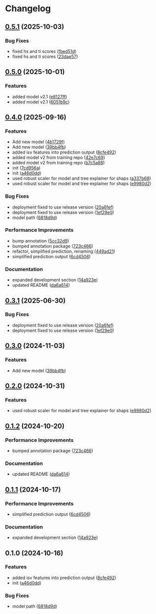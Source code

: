 # Changelog

## [0.5.1](https://github.com/geneton-ltd/genovisio_isv/compare/v0.5.0...v0.5.1) (2025-10-03)


### Bug Fixes

* fixed hs and ti scores ([fbed51d](https://github.com/geneton-ltd/genovisio_isv/commit/fbed51d3fa352a099ab79c381e03e75517bf5384))
* fixed hs and ti scores ([23dae57](https://github.com/geneton-ltd/genovisio_isv/commit/23dae576f1e5ba6cec34ddb9842d07eaaaa815eb))

## [0.5.0](https://github.com/geneton-ltd/genovisio_isv/compare/v0.4.0...v0.5.0) (2025-10-01)


### Features

* added model v2.1 ([e8127ff](https://github.com/geneton-ltd/genovisio_isv/commit/e8127ff0a96238860c4d4aee360d98f702b706e6))
* added model v2.1 ([6051b9c](https://github.com/geneton-ltd/genovisio_isv/commit/6051b9c4cdcf1edaacf7ad00a501e4c081aa4b89))

## [0.4.0](https://github.com/geneton-ltd/genovisio_isv/compare/v0.3.1...v0.4.0) (2025-09-16)


### Features

* Add new model ([4b1729f](https://github.com/geneton-ltd/genovisio_isv/commit/4b1729f339fe1b51ff911619fe6e387ccea7083f))
* Add new model ([39bb4fb](https://github.com/geneton-ltd/genovisio_isv/commit/39bb4fb3ad610be842f1599ed3895229a7c8b029))
* added isv features into prediction output ([8cfe492](https://github.com/geneton-ltd/genovisio_isv/commit/8cfe49266cf0d80bcc6bb13fc7cb502a8ae0fbbe))
* added model v2 from training repo ([42e7c69](https://github.com/geneton-ltd/genovisio_isv/commit/42e7c69f795d9dd5ceb6431975b10fd2c609797f))
* added model v2 from training repo ([b7c5a88](https://github.com/geneton-ltd/genovisio_isv/commit/b7c5a8846098e39e91ecad68727646b56c0e15ea))
* init ([7cd956a](https://github.com/geneton-ltd/genovisio_isv/commit/7cd956a81e97980aa86e76ca2d223f8176a2b111))
* init ([a46d0dd](https://github.com/geneton-ltd/genovisio_isv/commit/a46d0dd10b6d8710f9ab28866490c84e598d1be5))
* used robust scaler for model and tree explainer for shaps ([a337b68](https://github.com/geneton-ltd/genovisio_isv/commit/a337b6855ae4abf08ceae14ce6750d550af4af1b))
* used robust scaler for model and tree explainer for shaps ([e9980d2](https://github.com/geneton-ltd/genovisio_isv/commit/e9980d291c26c5f023c4eaede04c4aa7ed3c2ac2))


### Bug Fixes

* deployment fixed to use release version ([20a6fef](https://github.com/geneton-ltd/genovisio_isv/commit/20a6feff21922e184034a3276ae0265ac1cfc98d))
* deployment fixed to use release version ([1ef29e0](https://github.com/geneton-ltd/genovisio_isv/commit/1ef29e0a9e473c614f40f2c952b331172436c2d1))
* model path ([6818d9d](https://github.com/geneton-ltd/genovisio_isv/commit/6818d9dcfcc9ebe565c2e4f74eddb27dde82529d))


### Performance Improvements

* bump annotation ([5cc32d9](https://github.com/geneton-ltd/genovisio_isv/commit/5cc32d9739f8acc9c46e90067d217395567384a2))
* bumped annotation package ([723c466](https://github.com/geneton-ltd/genovisio_isv/commit/723c466350c965192d821816a6c9881e8f59f292))
* refactor, simplified prediction, renaming ([449ad21](https://github.com/geneton-ltd/genovisio_isv/commit/449ad216bc5536a7915f0a897e1934ea015e37fd))
* simplified prediction output ([6cd4506](https://github.com/geneton-ltd/genovisio_isv/commit/6cd4506332855f8509599aab03294029acbe6186))


### Documentation

* expanded development section ([14a923e](https://github.com/geneton-ltd/genovisio_isv/commit/14a923e698bfd56d4540684782d265abeb13d742))
* updated README ([da6a614](https://github.com/geneton-ltd/genovisio_isv/commit/da6a614926aca352cc1e20ef63617043c15badce))

## [0.3.1](https://github.com/geneton-ltd/genovisio_isv/compare/v0.3.0...v0.3.1) (2025-06-30)


### Bug Fixes

* deployment fixed to use release version ([20a6fef](https://github.com/geneton-ltd/genovisio_isv/commit/20a6feff21922e184034a3276ae0265ac1cfc98d))
* deployment fixed to use release version ([1ef29e0](https://github.com/geneton-ltd/genovisio_isv/commit/1ef29e0a9e473c614f40f2c952b331172436c2d1))

## [0.3.0](https://github.com/geneton-ltd/genovisio_isv/compare/v0.2.0...v0.3.0) (2024-11-03)


### Features

* Add new model ([39bb4fb](https://github.com/geneton-ltd/genovisio_isv/commit/39bb4fb3ad610be842f1599ed3895229a7c8b029))

## [0.2.0](https://github.com/geneton-ltd/genovisio_isv/compare/v0.1.2...v0.2.0) (2024-10-31)


### Features

* used robust scaler for model and tree explainer for shaps ([e9980d2](https://github.com/geneton-ltd/genovisio_isv/commit/e9980d291c26c5f023c4eaede04c4aa7ed3c2ac2))

## [0.1.2](https://github.com/geneton-ltd/genovisio_isv/compare/v0.1.1...v0.1.2) (2024-10-20)


### Performance Improvements

* bumped annotation package ([723c466](https://github.com/geneton-ltd/genovisio_isv/commit/723c466350c965192d821816a6c9881e8f59f292))


### Documentation

* updated README ([da6a614](https://github.com/geneton-ltd/genovisio_isv/commit/da6a614926aca352cc1e20ef63617043c15badce))

## [0.1.1](https://github.com/geneton-ltd/genovisio_isv/compare/v0.1.0...v0.1.1) (2024-10-17)


### Performance Improvements

* simplified prediction output ([6cd4506](https://github.com/geneton-ltd/genovisio_isv/commit/6cd4506332855f8509599aab03294029acbe6186))


### Documentation

* expanded development section ([14a923e](https://github.com/geneton-ltd/genovisio_isv/commit/14a923e698bfd56d4540684782d265abeb13d742))

## 0.1.0 (2024-10-16)


### Features

* added isv features into prediction output ([8cfe492](https://github.com/geneton-ltd/genovisio_isv/commit/8cfe49266cf0d80bcc6bb13fc7cb502a8ae0fbbe))
* init ([a46d0dd](https://github.com/geneton-ltd/genovisio_isv/commit/a46d0dd10b6d8710f9ab28866490c84e598d1be5))


### Bug Fixes

* model path ([6818d9d](https://github.com/geneton-ltd/genovisio_isv/commit/6818d9dcfcc9ebe565c2e4f74eddb27dde82529d))
